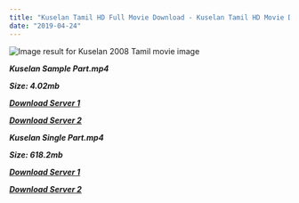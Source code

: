 ```yaml
---
title: "Kuselan Tamil HD Full Movie Download - Kuselan Tamil HD Movie Download"
date: "2019-04-24"
---
```


![Image result for Kuselan  2008 Tamil movie image](https://1.bp.blogspot.com/-5NarOchKd9M/UCsh7DS1TNI/AAAAAAAAAA4/TplZ-39-t30/s640/Kuselan.jpg)

**_Kuselan Sample Part.mp4_**

**_Size: 4.02mb_**

**_[Download Server 1](http://b5.wetransfer.vip/files/{5d952673edb986a3e6232bd1dc09e7f07ef1103dd7939917627d2e7266b78107}20Actor{5d952673edb986a3e6232bd1dc09e7f07ef1103dd7939917627d2e7266b78107}20Hits{5d952673edb986a3e6232bd1dc09e7f07ef1103dd7939917627d2e7266b78107}20Collection/Rajinikanth{5d952673edb986a3e6232bd1dc09e7f07ef1103dd7939917627d2e7266b78107}20Movies{5d952673edb986a3e6232bd1dc09e7f07ef1103dd7939917627d2e7266b78107}20Collection/Rajinikanth{5d952673edb986a3e6232bd1dc09e7f07ef1103dd7939917627d2e7266b78107}20New{5d952673edb986a3e6232bd1dc09e7f07ef1103dd7939917627d2e7266b78107}20Collection/Kuselan{5d952673edb986a3e6232bd1dc09e7f07ef1103dd7939917627d2e7266b78107}20(2008)/Kuselan{5d952673edb986a3e6232bd1dc09e7f07ef1103dd7939917627d2e7266b78107}20{5d952673edb986a3e6232bd1dc09e7f07ef1103dd7939917627d2e7266b78107}20Sample{5d952673edb986a3e6232bd1dc09e7f07ef1103dd7939917627d2e7266b78107}20HD.mp4)_**

**_[Download Server 2](http://b5.wetransfer.vip/files/{5d952673edb986a3e6232bd1dc09e7f07ef1103dd7939917627d2e7266b78107}20Actor{5d952673edb986a3e6232bd1dc09e7f07ef1103dd7939917627d2e7266b78107}20Hits{5d952673edb986a3e6232bd1dc09e7f07ef1103dd7939917627d2e7266b78107}20Collection/Rajinikanth{5d952673edb986a3e6232bd1dc09e7f07ef1103dd7939917627d2e7266b78107}20Movies{5d952673edb986a3e6232bd1dc09e7f07ef1103dd7939917627d2e7266b78107}20Collection/Rajinikanth{5d952673edb986a3e6232bd1dc09e7f07ef1103dd7939917627d2e7266b78107}20New{5d952673edb986a3e6232bd1dc09e7f07ef1103dd7939917627d2e7266b78107}20Collection/Kuselan{5d952673edb986a3e6232bd1dc09e7f07ef1103dd7939917627d2e7266b78107}20(2008)/Kuselan{5d952673edb986a3e6232bd1dc09e7f07ef1103dd7939917627d2e7266b78107}20{5d952673edb986a3e6232bd1dc09e7f07ef1103dd7939917627d2e7266b78107}20Sample{5d952673edb986a3e6232bd1dc09e7f07ef1103dd7939917627d2e7266b78107}20HD.mp4)_**

**_Kuselan Single Part.mp4_**

**_Size: 618.2mb_**

**_[Download Server 1](http://b5.wetransfer.vip/files/{5d952673edb986a3e6232bd1dc09e7f07ef1103dd7939917627d2e7266b78107}20Actor{5d952673edb986a3e6232bd1dc09e7f07ef1103dd7939917627d2e7266b78107}20Hits{5d952673edb986a3e6232bd1dc09e7f07ef1103dd7939917627d2e7266b78107}20Collection/Rajinikanth{5d952673edb986a3e6232bd1dc09e7f07ef1103dd7939917627d2e7266b78107}20Movies{5d952673edb986a3e6232bd1dc09e7f07ef1103dd7939917627d2e7266b78107}20Collection/Rajinikanth{5d952673edb986a3e6232bd1dc09e7f07ef1103dd7939917627d2e7266b78107}20New{5d952673edb986a3e6232bd1dc09e7f07ef1103dd7939917627d2e7266b78107}20Collection/Kuselan{5d952673edb986a3e6232bd1dc09e7f07ef1103dd7939917627d2e7266b78107}20(2008)/Kuselan{5d952673edb986a3e6232bd1dc09e7f07ef1103dd7939917627d2e7266b78107}20{5d952673edb986a3e6232bd1dc09e7f07ef1103dd7939917627d2e7266b78107}20Single{5d952673edb986a3e6232bd1dc09e7f07ef1103dd7939917627d2e7266b78107}20Part{5d952673edb986a3e6232bd1dc09e7f07ef1103dd7939917627d2e7266b78107}20HD.mp4)_**

**_[Download Server 2](http://b5.wetransfer.vip/files/{5d952673edb986a3e6232bd1dc09e7f07ef1103dd7939917627d2e7266b78107}20Actor{5d952673edb986a3e6232bd1dc09e7f07ef1103dd7939917627d2e7266b78107}20Hits{5d952673edb986a3e6232bd1dc09e7f07ef1103dd7939917627d2e7266b78107}20Collection/Rajinikanth{5d952673edb986a3e6232bd1dc09e7f07ef1103dd7939917627d2e7266b78107}20Movies{5d952673edb986a3e6232bd1dc09e7f07ef1103dd7939917627d2e7266b78107}20Collection/Rajinikanth{5d952673edb986a3e6232bd1dc09e7f07ef1103dd7939917627d2e7266b78107}20New{5d952673edb986a3e6232bd1dc09e7f07ef1103dd7939917627d2e7266b78107}20Collection/Kuselan{5d952673edb986a3e6232bd1dc09e7f07ef1103dd7939917627d2e7266b78107}20(2008)/Kuselan{5d952673edb986a3e6232bd1dc09e7f07ef1103dd7939917627d2e7266b78107}20{5d952673edb986a3e6232bd1dc09e7f07ef1103dd7939917627d2e7266b78107}20Single{5d952673edb986a3e6232bd1dc09e7f07ef1103dd7939917627d2e7266b78107}20Part{5d952673edb986a3e6232bd1dc09e7f07ef1103dd7939917627d2e7266b78107}20HD.mp4)_**
